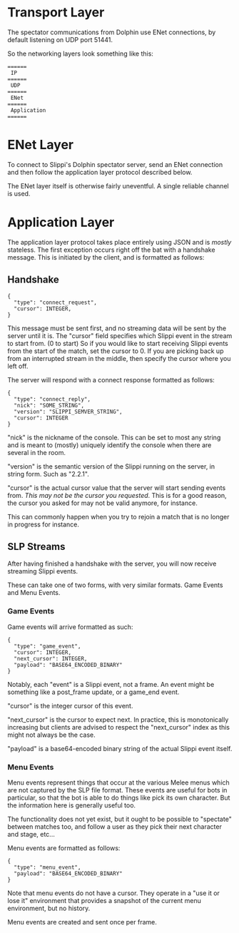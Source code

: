 # Transport Layer
The spectator communications from Dolphin use ENet connections, by default listening on UDP port 51441.

So the networking layers look something like this:

```
======
 IP
======
 UDP
======
 ENet
======
 Application
======
```

# ENet Layer
To connect to Slippi's Dolphin spectator server, send an ENet connection and then follow the application layer protocol described below.

The ENet layer itself is otherwise fairly uneventful. A single reliable channel is used.

# Application Layer
The application layer protocol takes place entirely using JSON and is *mostly* stateless. The first exception occurs right off the bat with a handshake message. This is initiated by the client, and is formatted as follows:

## Handshake

```
{
  "type": "connect_request",
  "cursor": INTEGER,
}
```

This message must be sent first, and no streaming data will be sent by the server until it is. The "cursor" field specifies which Slippi event in the stream to start from. (0 to start) So if you would like to start receiving Slippi events from the start of the match, set the cursor to 0. If you are picking back up from an interrupted stream in the middle, then specify the cursor where you left off.

The server will respond with a connect response formatted as follows:

```
{
  "type": "connect_reply",
  "nick": "SOME_STRING",  
  "version": "SLIPPI_SEMVER_STRING",
  "cursor": INTEGER
}
```

"nick" is the nickname of the console. This can be set to most any string and is meant to (mostly) uniquely identify the console when there are several in the room.

"version" is the semantic version of the Slippi running on the server, in string form. Such as "2.2.1".

"cursor" is the actual cursor value that the server will start sending events from. *This may not be the cursor you requested*. This is for a good reason, the cursor you asked for may not be valid anymore, for instance.

This can commonly happen when you try to rejoin a match that is no longer in progress for instance.

## SLP Streams
After having finished a handshake with the server, you will now receive streaming Slippi events.

These can take one of two forms, with very similar formats. Game Events and Menu Events.

### Game Events

Game events will arrive formatted as such:

```
{
  "type": "game_event",
  "cursor": INTEGER,
  "next_cursor": INTEGER,
  "payload": "BASE64_ENCODED_BINARY"
}
```

Notably, each "event" is a Slippi event, not a frame. An event might be something like a post_frame update, or a game_end event.

"cursor" is the integer cursor of this event.

"next_cursor" is the cursor to expect next. In practice, this is monotonically increasing but clients are advised to respect the "next_cursor" index as this might not always be the case.

"payload" is a base64-encoded binary string of the actual Slippi event itself.

### Menu Events

Menu events represent things that occur at the various Melee menus which are not captured by the SLP file format. These events are useful for bots in particular, so that the bot is able to do things like pick its own character. But the information here is generally useful too.

The functionality does not yet exist, but it ought to be possible to "spectate" between matches too, and follow a user as they pick their next character and stage, etc...

Menu events are formatted as follows:

```
{
  "type": "menu_event",
  "payload": "BASE64_ENCODED_BINARY"
}
```

Note that menu events do not have a cursor. They operate in a "use it or lose it" environment that provides a snapshot of the current menu environment, but no history.

Menu events are created and sent once per frame.
